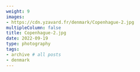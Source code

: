 ```yaml
---
weight: 9
images:
- https://cdn.yzavard.fr/denmark/Copenhague-2.jpg
multipleColumn: false
title: Copenhague-2.jpg
date: 2022-09-19
type: photography
tags:
- archive # all posts
- denmark
---
```

